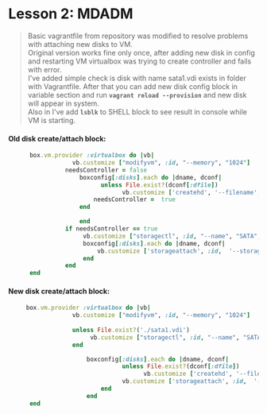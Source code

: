 # Lesson 2: MDADM

> Basic vagrantfile from repository was modified to resolve problems with attaching new disks to VM.  
> Original version works fine only once, after adding new disk in config and restarting VM virtualbox was trying to create controller and fails with error.  
> I've added simple check is disk with name sata1.vdi exists in folder with Vagrantfile. After that you can add new disk config block in variable section and run **`vagrant reload --provision`** and new disk will appear in system.  
> Also in I've add **`lsblk`** to SHELL block to see result in console while VM is starting.
  
#### Old disk create/attach block:
  
```ruby
      box.vm.provider :virtualbox do |vb|
            	  vb.customize ["modifyvm", :id, "--memory", "1024"]
                needsController = false
		            boxconfig[:disks].each do |dname, dconf|
			              unless File.exist?(dconf[:dfile])
				                vb.customize ['createhd', '--filename', dconf[:dfile], '--variant', 'Fixed', '--size', dconf[:size]]
                        needsController =  true
                    end

		            end
                if needsController == true
                     vb.customize ["storagectl", :id, "--name", "SATA", "--add", "sata" ]
                     boxconfig[:disks].each do |dname, dconf|
                         vb.customize ['storageattach', :id,  '--storagectl', 'SATA', '--port', dconf[:port], '--device', 0, '--type', 'hdd', '--medium', dconf[:dfile]]
                     end
                end
      end
```
  
#### New disk create/attach block:
  
```ruby
     box.vm.provider :virtualbox do |vb|
                  vb.customize ["modifyvm", :id, "--memory", "1024"]
                               
                  unless File.exist?('./sata1.vdi')
                       vb.customize ["storagectl", :id, "--name", "SATA", "--add", "sata" ]
                  end

		              boxconfig[:disks].each do |dname, dconf|
			                    unless File.exist?(dconf[:dfile])
			                          vb.customize ['createhd', '--filename', dconf[:dfile], '--variant', 'Fixed', '--size', dconf[:size]]
                                vb.customize ['storageattach', :id,  '--storagectl', 'SATA', '--port', dconf[:port], '--device', 0, '--type', 'hdd', '--medium', dconf[:dfile]]
                          end
		              end
      end
```
